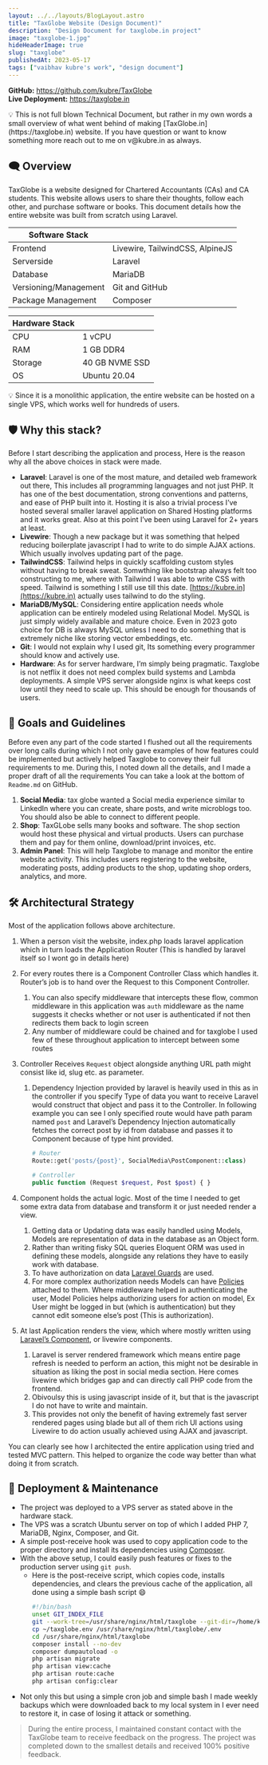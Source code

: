 ```yaml
---
layout: ../../layouts/BlogLayout.astro
title: "TaxGlobe Website (Design Document)"
description: "Design Document for taxglobe.in project"
image: "taxglobe-1.jpg"
hideHeaderImage: true
slug: "taxglobe"
publishedAt: 2023-05-17
tags: ["vaibhav kubre's work", "design document"]
---
```


**GitHub:** https://github.com/kubre/TaxGlobe <br/>
**Live Deployment:** https://taxglobe.in

<aside class="note">
💡 This is not full blown Technical Document, but rather in my own words a small overview of what went behind of making [TaxGlobe.in](https://taxglobe.in) website. If you have question or want to know something more reach out to me on v@kubre.in as always.
</aside>

## 🗨️ Overview

TaxGlobe is a website designed for Chartered Accountants (CAs) and CA students. This website allows users to share their thoughts, follow each other, and purchase software or books. This document details how the entire website was built from scratch using Laravel.

| **Software Stack**    |                                 |
| --------------------- | ------------------------------- |
| Frontend              | Livewire, TailwindCSS, AlpineJS |
| Serverside            | Laravel                         |
| Database              | MariaDB                         |
| Versioning/Management | Git and GitHub                  |
| Package Management    | Composer                        |

| Hardware Stack |                |
| -------------- | -------------- |
| CPU            | 1 vCPU         |
| RAM            | 1 GB DDR4      |
| Storage        | 40 GB NVME SSD |
| OS             | Ubuntu 20.04   |

<aside class="note">
💡 Since it is a monolithic application, the entire website can be hosted on a single VPS, which works well for hundreds of users.

</aside>

## 🛡️ Why this stack?

Before I start describing the application and process, Here is the reason why all the above choices in stack were made.

-   **Laravel**: Laravel is one of the most mature, and detailed web framework out there, This includes all programming languages and not just PHP. It has one of the best documentation, strong conventions and patterns, and ease of PHP built into it. Hosting it is also a trivial process I’ve hosted several smaller laravel application on Shared Hosting platforms and it works great. Also at this point I’ve been using Laravel for 2+ years at least.
-   **Livewire**: Though a new package but it was something that helped reducing boilerplate javascript I had to write to do simple AJAX actions. Which usually involves updating part of the page.
-   **TailwindCSS**: Tailwind helps in quickly scaffolding custom styles without having to break sweat. Somwthing like bootstrap always felt too constructing to me, where with Tailwind I was able to write CSS with speed. Tailwind is something I still use till this date. [https://kubre.in](https://kubre.in) actually uses tailwind to do the styling.
-   **MariaDB/MySQL**: Considering entire application needs whole application can be entirely modeled using Relational Model. MySQL is just simply widely available and mature choice. Even in 2023 goto choice for DB is always MySQL unless I need to do something that is extremely niche like storing vector embeddings, etc.
-   **Git**: I would not explain why I used git, Its something every programmer should know and actively use.
-   **Hardware**: As for server hardware, I’m simply being pragmatic. Taxglobe is not netflix it does not need complex build systems and Lambda deployments. A simple VPS server alongside nginx is what keeps cost low until they need to scale up. This should be enough for thousands of users.

## 📝 Goals and Guidelines

Before even any part of the code started I flushed out all the requirements over long calls during which I not only gave examples of how features could be implemented but actively helped Taxglobe to convey their full requirements to me. During this, I noted down all the details, and I made a proper draft of all the requirements You can take a look at the bottom of `Readme.md` on GitHub.

1. **Social Media**: tax globe wanted a Social media experience similar to LinkedIn where you can create, share posts, and write microblogs too. You should also be able to connect to different people.
2. **Shop**: TaxGLobe sells many books and software. The shop section would host these physical and virtual products. Users can purchase them and pay for them online, download/print invoices, etc.
3. **Admin Panel**: This will help Taxglobe to manage and monitor the entire website activity. This includes users registering to the website, moderating posts, adding products to the shop, updating shop orders, analytics, and more.

## 🛠️ Architectural Strategy

Most of the application follows above architecture.

1. When a person visit the website, index.php loads laravel application which in turn loads the Application Router (This is handled by laravel itself so I wont go in details here)
2. For every routes there is a Component Controller Class which handles it. Router’s job is to hand over the Request to this Component Controller.
    1. You can also specify middleware that intercepts these flow, common middleware in this application was `auth` middleware as the name suggests it checks whether or not user is authenticated if not then redirects them back to login screen
    2. Any number of middleware could be chained and for taxglobe I used few of these throughout application to intercept between some routes
3. Controller Receives `Request` object alongside anything URL path might consist like id, slug etc. as parameter.

    1. Dependency Injection provided by laravel is heavily used in this as in the controller if you specify Type of data you want to receive Laravel would construct that object and pass it to the Controller. In following example you can see I only specified route would have path param named `post` and Laravel’s Dependency Injection automatically fetches the correct post by id from database and passes it to Component because of type hint provided.

        ```php
        # Router
        Route::get('posts/{post}', SocialMedia\PostComponent::class)

        # Controller
        public function (Request $request, Post $post) { }
        ```

4. Component holds the actual logic. Most of the time I needed to get some extra data from database and transform it or just needed render a view.
    1. Getting data or Updating data was easily handled using Models, Models are representation of data in the database as an Object form.
    2. Rather than writing fisky SQL queries Eloquent ORM was used in defining these models, alongside any relations they have to easily work with database.
    3. To have authorization on data [Laravel Guards](https://laravel.com/docs/8.x/authorization#gates) are used.
    4. For more complex authorization needs Models can have [Policies](https://laravel.com/docs/8.x/authorization#creating-policies) attached to them. Where middleware helped in authenticating the user, Model Policies helps authorizing users for action on model, Ex User might be logged in but (which is authentication) but they cannot edit someone else’s post (This is authorization).
5. At last Application renders the view, which where mostly written using [Laravel’s Component](https://laravel.com/docs/8.x/blade#components), or livewire components.
    1. Laravel is server rendered framework which means entire page refresh is needed to perform an action, this might not be desirable in situation as liking the post in social media section. Here comes livewire which bridges gap and can directly call PHP code from the frontend.
    2. Obivoulsy this is using javascript inside of it, but that is the javascript I do not have to write and maintain.
    3. This provides not only the benefit of having extremely fast server rendered pages using blade but all of them rich UI actions using Livewire to do action usually achieved using AJAX and javascript.

You can clearly see how I architected the entire application using tried and tested MVC pattern. This helped to organize the code way better than what doing it from scratch.

## 🚚 Deployment & Maintenance

-   The project was deployed to a VPS server as stated above in the hardware stack.
-   The VPS was a scratch Ubuntu server on top of which I added PHP 7, MariaDB, Nginx, Composer, and Git.
-   A simple post-receive hook was used to copy application code to the proper directory and install its dependencies using [Composer](https://getcomposer.org/).
-   With the above setup, I could easily push features or fixes to the production server using `git push`.
    -   Here is the post-receive script, which copies code, installs dependencies, and clears the previous cache of the application, all done using a simple bash script 😄
        ```bash
        #!/bin/bash
        unset GIT_INDEX_FILE
        git --work-tree=/usr/share/nginx/html/taxglobe --git-dir=/home/kubre/taxglobe.in checkout -f
        cp ~/taxglobe.env /usr/share/nginx/html/taxglobe/.env
        cd /usr/share/nginx/html/taxglobe
        composer install --no-dev
        composer dumpautoload -o
        php artisan migrate
        php artisan view:cache
        php artisan route:cache
        php artisan config:clear
        ```
-   Not only this but using a simple cron job and simple bash I made weekly backups which were downloaded back to my local system in I ever need to restore it, in case of losing it attack or something.

> During the entire process, I maintained constant contact with the TaxGlobe team to receive feedback on the progress. The project was completed down to the smallest details and received 100% positive feedback.

